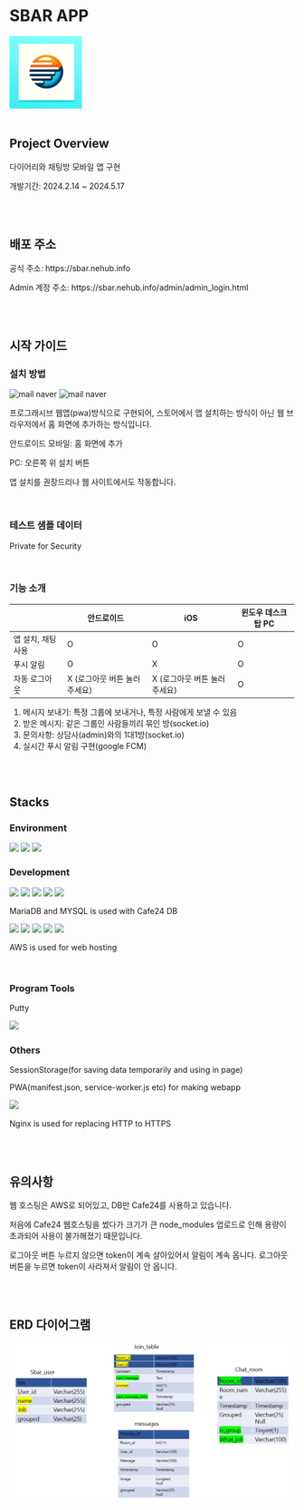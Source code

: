 <h1>SBAR APP</h1>
<img src="image/144x144.png" alt="Example Image" style="width:128px;">
<br>
<br>

<h2>Project Overview</h2>
<p>다이어리와 채팅방 모바일 앱 구현</p>
<p>개발기간: 2024.2.14 ~ 2024.5.17 </p>
<br>
<br>

<h2>배포 주소</h2>
<p>공식 주소: https://sbar.nehub.info</p>
<p>Admin 계정 주소: https://sbar.nehub.info/admin/admin_login.html</p>
<br>
<br>

<h2>시작 가이드</h2>
<h3>설치 방법</h3>


<img width="142" alt="mail naver" src="https://github.com/sherlock216/SBAR_APP/assets/86870994/eee01a7c-10af-42cf-b46f-a7ba36748b0c">

<img width="142" alt="mail naver" src="https://github.com/sherlock216/SBAR_APP/assets/86870994/b13cae19-78e2-4b51-a5b5-bf828cb2082f">

<p>프로그래시브 웹앱(pwa)방식으로 구현되어, 스토어에서 앱 설치하는 방식이 아닌 웹 브라우저에서 홈 화면에 추가하는 방식입니다.</p>
<p>안드로이드 모바일: 홈 화면에 추가</p>
<p>PC: 오른쪽 위 설치 버튼</p>
<p>앱 설치를 권장드리나 웹 사이트에서도 작동합니다.</p>
<br>

<h3>테스트 샘플 데이터</h3>
<p>Private for Security</p>
<br>

<h3>기능 소개</h3>

|                 | 안드로이드                   | iOS                      | 윈도우 데스크탑 PC           |
|-----------------|------------------------------|--------------------------|------------------------------|
| 앱 설치, 채팅사용         | O                            | O                        | O                            |
| 푸시 알림       | O                            | X                        | O                            |
| 자동 로그아웃   | X (로그아웃 버튼 눌러주세요) | X (로그아웃 버튼 눌러주세요) | O                            |

<ol>
  <li>메시지 보내기: 특정 그룹에 보내거나, 특정 사람에게 보낼 수 있음</li>
  <li>받은 메시지: 같은 그룹인 사람들끼리 묶인 방(socket.io)</li>
  <li>문의사항: 상담사(admin)와의 1대1방(socket.io)</li>
  <li>실시간 푸시 알림 구현(google FCM)</li>
</ol>
<br>
<br>

<h2>Stacks</h2>
<h3>Environment</h3>
<img src="https://img.shields.io/badge/visual studio code-007ACC?style=for-the-badge&logo=visual studio code&logoColor=white">
<img src="https://img.shields.io/badge/git-F05032?style=for-the-badge&logo=git&logoColor=white">
<img src="https://img.shields.io/badge/github-181717?style=for-the-badge&logo=github&logoColor=white">
<br>


<h3>Development</h3>
<img src="https://img.shields.io/badge/html5-E34F26?style=for-the-badge&logo=html5&logoColor=white">
<img src="https://img.shields.io/badge/css-1572B6?style=for-the-badge&logo=css3&logoColor=white">
<img src="https://img.shields.io/badge/javascript-F7DF1E?style=for-the-badge&logo=javascript&logoColor=black">
<img src="https://img.shields.io/badge/mariaDB-003545?style=for-the-badge&logo=mariaDB&logoColor=white">
<img src="https://img.shields.io/badge/mysql-4479A1?style=for-the-badge&logo=mysql&logoColor=white">
<p>MariaDB and MYSQL is used with Cafe24 DB</p>
<img src="https://img.shields.io/badge/firebase-FFCA28?style=for-the-badge&logo=firebase&logoColor=white">
<img src="https://img.shields.io/badge/node.js-339933?style=for-the-badge&logo=Node.js&logoColor=white">
<img src="https://img.shields.io/badge/express.js-000000?style=for-the-badge&logo=express&logoColor=white"/>
<img src="https://img.shields.io/badge/socket.io-010101?style=for-the-badge&logo=socket.io&logoColor=white">
<img src="https://img.shields.io/badge/aws-232F3E?style=for-the-badge&logo=amazonaws&logoColor=white"/>
<p>AWS is used for web hosting</p>
<br>

<h3>Program Tools</h3>
<p>Putty</p>
<img src="https://img.shields.io/badge/filezilla-BF0000?style=for-the-badge&logo=filezilla&logoColor=white">

<br>

<h3>Others</h3>
<p>SessionStorage(for saving data temporarily and using in page)</p>
<p>PWA(manifest.json, service-worker.js etc) for making webapp</p>
<img src="https://img.shields.io/badge/nginx-009639?style=for-the-badge&logo=nginx&logoColor=white">
<p>Nginx is used for replacing HTTP to HTTPS</p>
<br>
<br>

<h2>유의사항</h2>
<p>웹 호스팅은 AWS로 되어있고, DB만 Cafe24를 사용하고 있습니다.</p>
<p>처음에 Cafe24 웹호스팅을 썼다가 크기가 큰 node_modules 업로드로 인해 용량이 초과되어 사용이 불가해졌기 때문입니다.</p>
<p>로그아웃 버튼 누르지 않으면 token이 계속 살아있어서 알림이 계속 옵니다. 로그아웃 버튼을 누르면 token이 사라져서 알림이 안 옵니다.</p>
<br>
<br>

<h2>ERD 다이어그램</h2>
<img src="erd.jpg" alt="Example Image" style="width:700px;">

